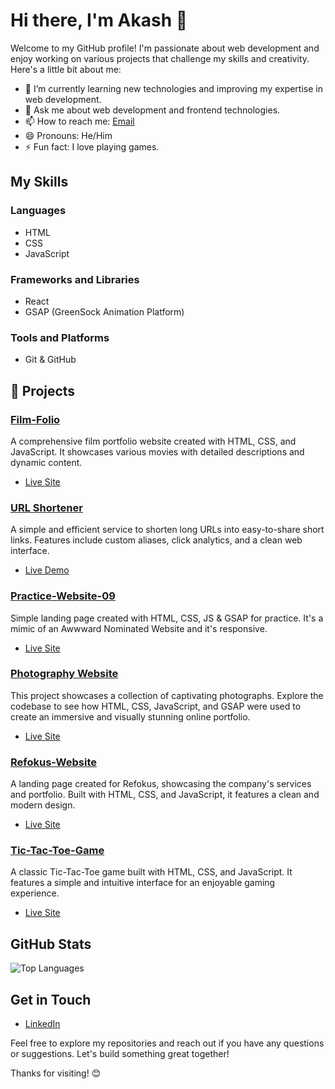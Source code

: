 # Hi there, I'm Akash 👋

Welcome to my GitHub profile! I'm passionate about web development and enjoy working on various projects that challenge my skills and creativity. Here's a little bit about me:

- 🌱 I’m currently learning new technologies and improving my expertise in web development.
- 💬 Ask me about web development and frontend technologies.
- 📫 How to reach me: [Email](mailto:akashxwork@gmail.com)
- 😄 Pronouns: He/Him
- ⚡ Fun fact: I love playing games.

## My Skills

### Languages
- HTML
- CSS
- JavaScript

### Frameworks and Libraries
- React
- GSAP (GreenSock Animation Platform)

### Tools and Platforms
- Git & GitHub

## 🚀 Projects

### [Film-Folio](https://github.com/MrGreat-0/Film-Folio)
A comprehensive film portfolio website created with HTML, CSS, and JavaScript. It showcases various movies with detailed descriptions and dynamic content.
- [Live Site](https://film-folio-pi.vercel.app/)

### [URL Shortener](https://github.com/MrGreat-0/URL-Shortner)
A simple and efficient service to shorten long URLs into easy-to-share short links. Features include custom aliases, click analytics, and a clean web interface.
- [Live Demo](https://urlshortner-jet.vercel.app/)

### [Practice-Website-09](https://github.com/MrGreat-0/Practice-Website-09/)
Simple landing page created with HTML, CSS, JS & GSAP for practice. It's a mimic of an Awwward Nominated Website and it's responsive.
- [Live Site](https://mrgreat-0.github.io/Practice-Website-09/)

### [Photography Website](https://github.com/MrGreat-0/Photography-Website/)
This project showcases a collection of captivating photographs. Explore the codebase to see how HTML, CSS, JavaScript, and GSAP were used to create an immersive and visually stunning online portfolio.
- [Live Site](https://www.perfectmomentsphotography.in/)

### [Refokus-Website](https://github.com/MrGreat-0/Refokus-Website)
A landing page created for Refokus, showcasing the company's services and portfolio. Built with HTML, CSS, and JavaScript, it features a clean and modern design.
- [Live Site](https://refokus-website-iota.vercel.app/)

### [Tic-Tac-Toe-Game](https://github.com/MrGreat-0/Tic-Tac-Toe-Game)
A classic Tic-Tac-Toe game built with HTML, CSS, and JavaScript. It features a simple and intuitive interface for an enjoyable gaming experience.
- [Live Site](https://mrgreat-0.github.io/Tic-Tac-Toe-Game/)

## GitHub Stats
<!---
![MrGreat-0's GitHub Stats](https://github-readme-stats.vercel.app/api?username=MrGreat-0&show_icons=true&theme=radical)
--->
![Top Languages](https://github-readme-stats.vercel.app/api/top-langs/?username=MrGreat-0&layout=compact&theme=radical)

## Get in Touch

- [LinkedIn](https://in.linkedin.com/in/akash-pundir-31309b234?trk=people-guest_people_search-card)

Feel free to explore my repositories and reach out if you have any questions or suggestions. Let's build something great together!

Thanks for visiting! 😊

<!---
MrGreat-0/MrGreat-0 is a ✨ special ✨ repository because its `README.md` (this file) appears on your GitHub profile.
You can click the Preview link to take a look at your changes.
--->
